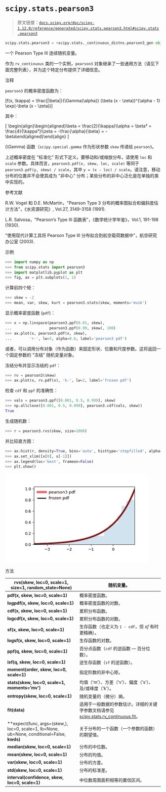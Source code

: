# `scipy.stats.pearson3`

> 原文链接：[`docs.scipy.org/doc/scipy-1.12.0/reference/generated/scipy.stats.pearson3.html#scipy.stats.pearson3`](https://docs.scipy.org/doc/scipy-1.12.0/reference/generated/scipy.stats.pearson3.html#scipy.stats.pearson3)

```py
scipy.stats.pearson3 = <scipy.stats._continuous_distns.pearson3_gen object>
```

一个 Pearson Type III 连续随机变量。

作为 `rv_continuous` 类的一个实例，`pearson3` 对象继承了一些通用方法（请见下面完整列表），并为这个特定分布提供了详细信息。

注释

`pearson3` 的概率密度函数为：

\[f(x, \kappa) = \frac{|\beta|}{\Gamma(\alpha)} (\beta (x - \zeta))^{\alpha - 1} \exp(-\beta (x - \zeta))\]

其中：

\[ \begin{align}\begin{aligned}\beta = \frac{2}{\kappa}\\\alpha = \beta² = \frac{4}{\kappa²}\\\zeta = -\frac{\alpha}{\beta} = -\beta\end{aligned}\end{align} \]

\(\Gamma\) 函数（`scipy.special.gamma` 作为形状参数 `skew` 传递给 `pearson3`。

上述概率密度在 "标准化" 形式下定义。要移动和/或缩放分布，请使用 `loc` 和 `scale` 参数。具体而言，`pearson3.pdf(x, skew, loc, scale)` 等同于 `pearson3.pdf(y, skew) / scale`，其中 `y = (x - loc) / scale`。请注意，移动分布的位置并不会使其成为 "非中心" 分布；某些分布的非中心泛化是在单独的类中实现的。

参考文献

R.W. Vogel 和 D.E. McMartin，"Pearson Type 3 分布的概率图拟合和偏斜度估计方法"，《水资源研究》, Vol.27, 3149-3158 (1991).

L.R. Salvosa，"Pearson’s Type III 函数表"，《数学统计学年鉴》，Vol.1, 191-198 (1930).

"使用现代计算工具将 Pearson Type III 分布拟合到航空载荷数据中"，航空研究办公室 (2003).

示例

```py
>>> import numpy as np
>>> from scipy.stats import pearson3
>>> import matplotlib.pyplot as plt
>>> fig, ax = plt.subplots(1, 1) 
```

计算前四个矩：

```py
>>> skew = -2
>>> mean, var, skew, kurt = pearson3.stats(skew, moments='mvsk') 
```

显示概率密度函数 (`pdf`)：

```py
>>> x = np.linspace(pearson3.ppf(0.01, skew),
...                 pearson3.ppf(0.99, skew), 100)
>>> ax.plot(x, pearson3.pdf(x, skew),
...        'r-', lw=5, alpha=0.6, label='pearson3 pdf') 
```

或者，可以调用分布对象（作为函数）来固定形状、位置和尺度参数。这将返回一个固定参数的 "冻结" 随机变量对象。

冻结分布并显示冻结的 `pdf`：

```py
>>> rv = pearson3(skew)
>>> ax.plot(x, rv.pdf(x), 'k-', lw=2, label='frozen pdf') 
```

检查 `cdf` 和 `ppf` 的准确性：

```py
>>> vals = pearson3.ppf([0.001, 0.5, 0.999], skew)
>>> np.allclose([0.001, 0.5, 0.999], pearson3.cdf(vals, skew))
True 
```

生成随机数：

```py
>>> r = pearson3.rvs(skew, size=1000) 
```

并比较直方图：

```py
>>> ax.hist(r, density=True, bins='auto', histtype='stepfilled', alpha=0.2)
>>> ax.set_xlim([x[0], x[-1]])
>>> ax.legend(loc='best', frameon=False)
>>> plt.show() 
```

![../../_images/scipy-stats-pearson3-1.png](img/e09f69dcf6f37cdf20ab7b6793c68420.png)

方法

| **rvs(skew, loc=0, scale=1, size=1, random_state=None)** | 随机变量。 |
| --- | --- |
| **pdf(x, skew, loc=0, scale=1)** | 概率密度函数。 |
| **logpdf(x, skew, loc=0, scale=1)** | 概率密度函数的对数。 |
| **cdf(x, skew, loc=0, scale=1)** | 累积分布函数。 |
| **logcdf(x, skew, loc=0, scale=1)** | 累积分布函数的对数。 |
| **sf(x, skew, loc=0, scale=1)** | 生存函数（也定义为 `1 - cdf`，但 *sf* 有时更精确）。 |
| **logsf(x, skew, loc=0, scale=1)** | 生存函数的对数。 |
| **ppf(q, skew, loc=0, scale=1)** | 百分点函数（`cdf` 的逆函数 — 百分位数）。 |
| **isf(q, skew, loc=0, scale=1)** | 逆生存函数（`sf` 的逆函数）。 |
| **moment(order, skew, loc=0, scale=1)** | 指定阶数的非中心矩。 |
| **stats(skew, loc=0, scale=1, moments=’mv’)** | 均值（‘m’）、方差（‘v’）、偏度（‘s’）、及/或峰度（‘k’）。 |
| **entropy(skew, loc=0, scale=1)** | 随机变量的（微分）熵。 |
| **fit(data)** | 适用于一般数据的参数估计。详细的关键字参数文档请参见[scipy.stats.rv_continuous.fit](https://docs.scipy.org/doc/scipy/reference/generated/scipy.stats.rv_continuous.fit.html#scipy.stats.rv_continuous.fit)。 |
| **expect(func, args=(skew,), loc=0, scale=1, lb=None, ub=None, conditional=False, **kwds)** | 关于分布的一个函数（一个参数的函数）的期望值。 |
| **median(skew, loc=0, scale=1)** | 分布的中位数。 |
| **mean(skew, loc=0, scale=1)** | 分布的均值。 |
| **var(skew, loc=0, scale=1)** | 分布的方差。 |
| **std(skew, loc=0, scale=1)** | 分布的标准差。 |
| **interval(confidence, skew, loc=0, scale=1)** | 中位数周围面积相等的置信区间。 |
